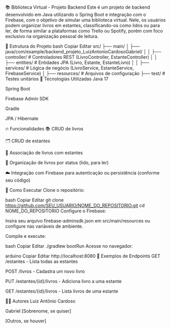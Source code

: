 📚 Biblioteca Virtual - Projeto Backend
Este é um projeto de backend desenvolvido em Java utilizando o Spring Boot e integração com o Firebase, com o objetivo de simular uma biblioteca virtual. Nele, os usuários podem organizar livros em estantes, classificando-os como lidos ou para ler, de forma similar a plataformas como Trello ou Spotify, porém com foco exclusivo na organização pessoal de leitura.

📁 Estrutura do Projeto
bash
Copiar
Editar
src/
├── main/
│   ├── java/com/example/backend_projeto_LuizAntonioCardosoGabriel/
│   │   ├── controller/      # Controladores REST (LivroController, EstanteController)
│   │   ├── entities/        # Entidades JPA (Livro, Estante, EstanteLivro)
│   │   ├── services/        # Lógica de negócio (LivroService, EstanteService, FirebaseService)
│   ├── resources/           # Arquivos de configuração
├── test/                    # Testes unitários
🔧 Tecnologias Utilizadas
Java 17

Spring Boot

Firebase Admin SDK

Gradle

JPA / Hibernate

🔥 Funcionalidades
📚 CRUD de livros

🗂️ CRUD de estantes

🔁 Associação de livros com estantes

📌 Organização de livros por status (lido, para ler)

☁️ Integração com Firebase para autenticação ou persistência (conforme seu código)

🚀 Como Executar
Clone o repositório:

bash
Copiar
Editar
git clone https://github.com/SEU_USUARIO/NOME_DO_REPOSITORIO.git
cd NOME_DO_REPOSITORIO
Configure o Firebase:

Insira seu arquivo firebase-adminsdk.json em src/main/resources ou configure nas variáveis de ambiente.

Compile e execute:

bash
Copiar
Editar
./gradlew bootRun
Acesse no navegador:

arduino
Copiar
Editar
http://localhost:8080
📌 Exemplos de Endpoints
GET /estantes - Lista todas as estantes

POST /livros - Cadastra um novo livro

PUT /estantes/{id}/livros - Adiciona livro a uma estante

GET /estantes/{id}/livros - Lista livros de uma estante

👨‍💻 Autores
Luiz Antônio Cardoso

Gabriel [Sobrenome, se quiser]

[Outros, se houver]
